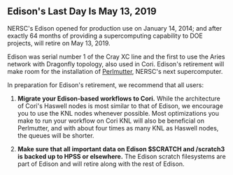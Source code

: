 ## Edison's Last Day Is May 13, 2019 

NERSC's Edison opened for production use on January 14, 2014; and after exactly 
64 months of providing a supercomputing capability to DOE projects, will retire
on May 13, 2019. 

Edison was serial number 1 of the Cray XC line and the first to use the Aries 
network with Dragonfly topology, also used in Cori. Edison's retirement will 
make room for the installation of 
[Perlmutter](https://www.nersc.gov/systems/perlmutter/), NERSC's next 
supercomputer.

In preparation for Edison's retirement, we recommend that all users:

1. **Migrate your Edison-based workflows to Cori.** While the architecture 
   of Cori's Haswell nodes is most similar to that of Edison, we encourage you
   to use the KNL nodes whenever possible. Most optimizations you make to 
   run your workflow on Cori KNL will also be beneficial on Perlmutter, and 
   with about four times as many KNL as Haswell nodes, the queues will be 
   shorter.

2. **Make sure that all important data on Edison $SCRATCH and /scratch3 is 
   backed up to HPSS or elsewhere.** The Edison scratch filesystems are part of 
   Edison and will retire along with the rest of Edison.
